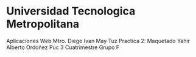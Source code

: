 <h1>Universidad Tecnologica Metropolitana</h1>
Aplicaciones Web 
Mtro. Diego Ivan May Tuz
Practica 2: Maquetado 
Yahir Alberto Ordoñez Puc
3 Cuatrimestre
Grupo F

